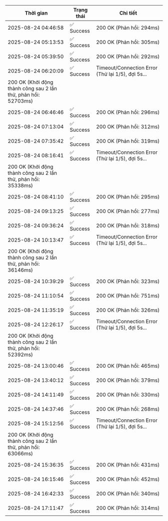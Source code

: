 | Thời gian | Trạng thái | Chi tiết |
|---|---|---|
| 2025-08-24 04:46:58 | ✅ Success | 200 OK (Phản hồi: 294ms) |
| 2025-08-24 05:13:53 | ✅ Success | 200 OK (Phản hồi: 305ms) |
| 2025-08-24 05:39:50 | ✅ Success | 200 OK (Phản hồi: 292ms) |
| 2025-08-24 06:20:09 | ✅ Success | Timeout/Connection Error (Thử lại 1/5), đợi 5s...
200 OK (Khởi động thành công sau 2 lần thử, phản hồi: 52703ms) |
| 2025-08-24 06:46:46 | ✅ Success | 200 OK (Phản hồi: 296ms) |
| 2025-08-24 07:13:04 | ✅ Success | 200 OK (Phản hồi: 312ms) |
| 2025-08-24 07:35:42 | ✅ Success | 200 OK (Phản hồi: 319ms) |
| 2025-08-24 08:16:41 | ✅ Success | Timeout/Connection Error (Thử lại 1/5), đợi 5s...
200 OK (Khởi động thành công sau 2 lần thử, phản hồi: 35338ms) |
| 2025-08-24 08:41:10 | ✅ Success | 200 OK (Phản hồi: 295ms) |
| 2025-08-24 09:13:25 | ✅ Success | 200 OK (Phản hồi: 277ms) |
| 2025-08-24 09:36:24 | ✅ Success | 200 OK (Phản hồi: 318ms) |
| 2025-08-24 10:13:47 | ✅ Success | Timeout/Connection Error (Thử lại 1/5), đợi 5s...
200 OK (Khởi động thành công sau 2 lần thử, phản hồi: 36146ms) |
| 2025-08-24 10:39:29 | ✅ Success | 200 OK (Phản hồi: 323ms) |
| 2025-08-24 11:10:54 | ✅ Success | 200 OK (Phản hồi: 751ms) |
| 2025-08-24 11:35:19 | ✅ Success | 200 OK (Phản hồi: 326ms) |
| 2025-08-24 12:26:17 | ✅ Success | Timeout/Connection Error (Thử lại 1/5), đợi 5s...
200 OK (Khởi động thành công sau 2 lần thử, phản hồi: 52392ms) |
| 2025-08-24 13:00:46 | ✅ Success | 200 OK (Phản hồi: 465ms) |
| 2025-08-24 13:40:12 | ✅ Success | 200 OK (Phản hồi: 379ms) |
| 2025-08-24 14:11:49 | ✅ Success | 200 OK (Phản hồi: 330ms) |
| 2025-08-24 14:37:46 | ✅ Success | 200 OK (Phản hồi: 268ms) |
| 2025-08-24 15:12:56 | ✅ Success | Timeout/Connection Error (Thử lại 1/5), đợi 5s...
200 OK (Khởi động thành công sau 2 lần thử, phản hồi: 63066ms) |
| 2025-08-24 15:36:35 | ✅ Success | 200 OK (Phản hồi: 431ms) |
| 2025-08-24 16:15:46 | ✅ Success | 200 OK (Phản hồi: 452ms) |
| 2025-08-24 16:42:33 | ✅ Success | 200 OK (Phản hồi: 340ms) |
| 2025-08-24 17:11:47 | ✅ Success | 200 OK (Phản hồi: 314ms) |
